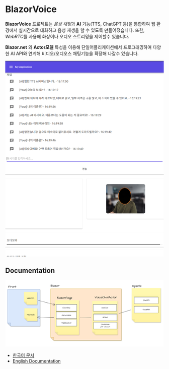 ﻿# BlazorVoice

**BlazorVoice** 프로젝트는 *음성 채팅*과 **AI** 기능(TTS, ChatGPT 등)을 통합하여 
웹 환경에서 실시간으로 대화하고 음성 재생을 할 수 있도록 만들어졌습니다. 
또한, *WebRTC*를 사용해 화상이나 오디오 스트리밍을 제어할수 있습니다.

**Blazor.net** 와 **Actor모델** 특성을 이용해 단일어플리케이션에서 프로그래밍하여
다양한 AI API와 연계해 비디오/오디오스 채팅기능을 확장해 나갈수 있습니다.

![BlazorVoice 소개 이미지](./intro.png)


## Documentation

![BlazorVoiceSystem](./system.png)


- [한국어 문서](./kr/index.md)
- [English Documentation](./en/index.md)



